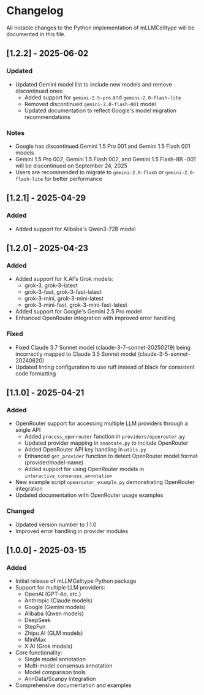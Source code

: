# Changelog

All notable changes to the Python implementation of mLLMCelltype will be documented in this file.

## [1.2.2] - 2025-06-02

### Updated
- Updated Gemini model list to include new models and remove discontinued ones:
  - Added support for `gemini-2.5-pro` and `gemini-2.0-flash-lite`
  - Removed discontinued `gemini-2.0-flash-001` model
  - Updated documentation to reflect Google's model migration recommendations

### Notes
- Google has discontinued Gemini 1.5 Pro 001 and Gemini 1.5 Flash 001 models
- Gemini 1.5 Pro 002, Gemini 1.5 Flash 002, and Gemini 1.5 Flash-8B -001 will be discontinued on September 24, 2025
- Users are recommended to migrate to `gemini-2.0-flash` or `gemini-2.0-flash-lite` for better performance

## [1.2.1] - 2025-04-29

### Added
- Added support for Alibaba's Qwen3-72B model

## [1.2.0] - 2025-04-23

### Added
- Added support for X.AI's Grok models:
  - grok-3, grok-3-latest
  - grok-3-fast, grok-3-fast-latest
  - grok-3-mini, grok-3-mini-latest
  - grok-3-mini-fast, grok-3-mini-fast-latest
- Added support for Google's Gemini 2.5 Pro model
- Enhanced OpenRouter integration with improved error handling

### Fixed
- Fixed Claude 3.7 Sonnet model (claude-3-7-sonnet-20250219) being incorrectly mapped to Claude 3.5 Sonnet model (claude-3-5-sonnet-20240620)
- Updated linting configuration to use ruff instead of black for consistent code formatting

## [1.1.0] - 2025-04-21

### Added
- OpenRouter support for accessing multiple LLM providers through a single API
  - Added `process_openrouter` function in `providers/openrouter.py`
  - Updated provider mapping in `annotate.py` to include OpenRouter
  - Added OpenRouter API key handling in `utils.py`
  - Enhanced `get_provider` function to detect OpenRouter model format (provider/model-name)
  - Added support for using OpenRouter models in `interactive_consensus_annotation`
- New example script `openrouter_example.py` demonstrating OpenRouter integration
- Updated documentation with OpenRouter usage examples

### Changed
- Updated version number to 1.1.0
- Improved error handling in provider modules

## [1.0.0] - 2025-03-15

### Added
- Initial release of mLLMCelltype Python package
- Support for multiple LLM providers:
  - OpenAI (GPT-4o, etc.)
  - Anthropic (Claude models)
  - Google (Gemini models)
  - Alibaba (Qwen models)
  - DeepSeek
  - StepFun
  - Zhipu AI (GLM models)
  - MiniMax
  - X.AI (Grok models)
- Core functionality:
  - Single model annotation
  - Multi-model consensus annotation
  - Model comparison tools
  - AnnData/Scanpy integration
- Comprehensive documentation and examples
